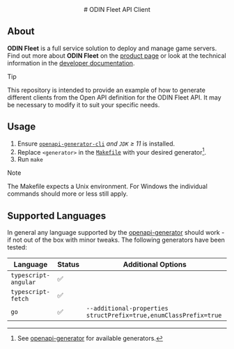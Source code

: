 <div align=center>
# ODIN Fleet API Client
</div>

## About

**ODIN Fleet** is a full service solution to deploy and manage game servers. Find out more about **ODIN Fleet** on the [product page](https://odin.4players.io/fleet/)
or look at the technical information in the [developer documentation](https://docs.4players.io/fleet/).

>[!TIP]
> This repository is intended to provide an example of how to generate different clients from the Open API definition for the ODIN Fleet API.
> It may be necessary to modify it to suit your specific needs.

## Usage

1. Ensure [`openapi-generator-cli`](https://github.com/OpenAPITools/openapi-generator-cli) *and `JDK` ≥ 11* is installed.
2. Replace `<generator>` in the [`Makefile`](Makefile) with your desired generator[^1].
3. Run `make`

> [!NOTE]
> The Makefile expects a Unix environment. For Windows the individual commands should more or less still apply. 

## Supported Languages

In general any language supported by the [openapi-generator](https://github.com/OpenAPITools/openapi-generator) should work - if not out of the box with minor tweaks.
The following generators have been tested:

|Language|Status|Additional Options|
--|--|--
`typescript-angular`|:white_check_mark:|
`typescript-fetch`|:white_check_mark:|
`go`|:white_check_mark:|`--additional-properties structPrefix=true,enumClassPrefix=true`

[^1]: See [openapi-generator](https://github.com/OpenAPITools/openapi-generator?tab=readme-ov-file#overview) for available generators.

